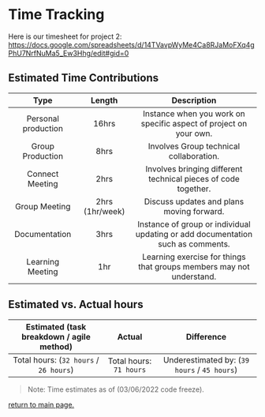 # Time Tracking
Here is our timesheet for project 2:
https://docs.google.com/spreadsheets/d/14TVavpWyMe4Ca8RJaMoFXq4gPhU7NrfNuMa5_Ew3Hhg/edit#gid=0

## Estimated Time Contributions
| **Type** | **Length** | **Description** |
| :--: | :--: | :--: |
| Personal production | 16hrs | Instance when you work on specific aspect of project on your own. |
| Group Production | 8hrs | Involves Group technical collaboration. |
| Connect Meeting | 2hrs | Involves bringing different technical pieces of code together. |
| Group Meeting | 2hrs (1hr/week) | Discuss updates and plans moving forward. |
| Documentation | 3hrs | Instance of group or individual updating or add documentation such as comments. |
| Learning Meeting | 1hr | Learning exercise for things that groups members may not understand. |

## Estimated vs. Actual hours

| **Estimated (task breakdown / agile method)** | **Actual** | **Difference** |
| :--: | :--: | :--: |
| Total hours: (`32 hours` / `26 hours`) | Total hours: `71 hours` | Underestimated by: (`39 hours` / `45 hours`) |

>Note: Time estimates as of (03/06/2022 code freeze).

[return to main page.](README.md)

